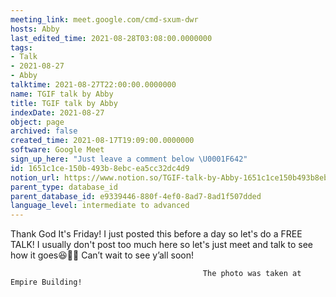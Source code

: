 ```yaml
---
meeting_link: meet.google.com/cmd-sxum-dwr
hosts: Abby
last_edited_time: 2021-08-28T03:08:00.0000000
tags:
- Talk
- 2021-08-27
- Abby
talktime: 2021-08-27T22:00:00.0000000
name: TGIF talk by Abby
title: TGIF talk by Abby
indexDate: 2021-08-27
object: page
archived: false
created_time: 2021-08-17T19:09:00.0000000
software: Google Meet
sign_up_here: "Just leave a comment below \U0001F642"
id: 1651c1ce-150b-493b-8ebc-ea5cc32dc4d9
notion_url: https://www.notion.so/TGIF-talk-by-Abby-1651c1ce150b493b8ebcea5cc32dc4d9
parent_type: database_id
parent_database_id: e9339446-880f-4ef0-8ad7-8ad1f507dded
language_level: intermediate to advanced
---
```




Thank God It's Friday! I just posted this before a day so let's do a FREE TALK!
I usually don't post too much here so let's just meet and talk to see how it goes😆👍🏻
Can’t wait to see y’all soon!



                                               The photo was taken at Empire Building!











